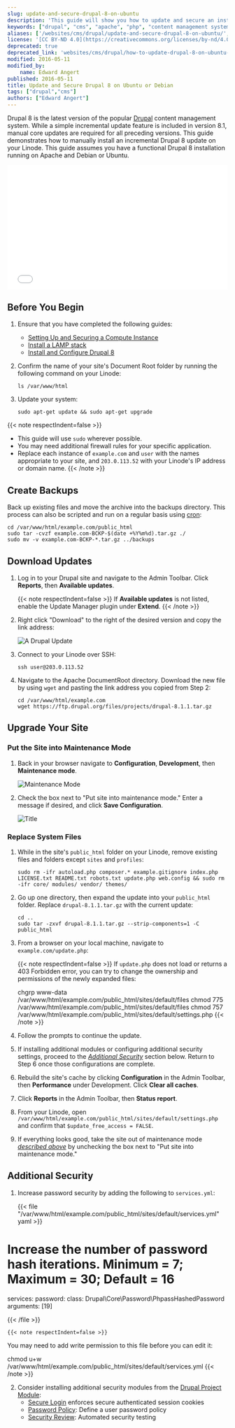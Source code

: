 ```yaml
---
slug: update-and-secure-drupal-8-on-ubuntu
description: 'This guide will show you how to update and secure an installation of Drupal 8 CMS on your Linode running Ubuntu or Debian.'
keywords: ["drupal", "cms", "apache", "php", "content management system", "drupal 8", "update"]
aliases: ['/websites/cms/drupal/update-and-secure-drupal-8-on-ubuntu/','/websites/cms/update-and-secure-drupal-8-on-ubuntu/']
license: '[CC BY-ND 4.0](https://creativecommons.org/licenses/by-nd/4.0)'
deprecated: true
deprecated_link: 'websites/cms/drupal/how-to-update-drupal-8-on-ubuntu-18-04/'
modified: 2016-05-11
modified_by:
    name: Edward Angert
published: 2016-05-11
title: Update and Secure Drupal 8 on Ubuntu or Debian
tags: ["drupal","cms"]
authors: ["Edward Angert"]
---
```


Drupal 8 is the latest version of the popular [Drupal](https://www.drupal.org/) content management system. While a simple incremental update feature is included in version 8.1, manual core updates are required for all preceding versions. This guide demonstrates how to manually install an incremental Drupal 8 update on your Linode. This guide assumes you have a functional Drupal 8 installation running on Apache and Debian or Ubuntu.

<div class="wistia_responsive_padding" style="padding:56.25% 0 0 0;position:relative;"><div class="wistia_responsive_wrapper" style="height:100%;left:0;position:absolute;top:0;width:100%;"><iframe src="//fast.wistia.net/embed/iframe/w7l9omoxr3?videoFoam=true" allowtransparency="true" frameborder="0" scrolling="no" class="wistia_embed" name="wistia_embed" allowfullscreen mozallowfullscreen webkitallowfullscreen oallowfullscreen msallowfullscreen width="100%" height="100%"></iframe></div></div>
<script src="//fast.wistia.net/assets/external/E-v1.js" async></script>

## Before You Begin

1.  Ensure that you have completed the following guides:

    -   [Setting Up and Securing a Compute Instance](/docs/products/compute/compute-instances/guides/set-up-and-secure/)
    -   [Install a LAMP stack](/docs/guides/lamp-on-ubuntu-14-04/)
    -   [Install and Configure Drupal 8](/docs/guides/how-to-install-and-configure-drupal-8/)

2.  Confirm the name of your site's Document Root folder by running the following command on your Linode:

        ls /var/www/html

3.  Update your system:

        sudo apt-get update && sudo apt-get upgrade

{{< note respectIndent=false >}}
- This guide will use `sudo` wherever possible.
- You may need additional firewall rules for your specific application.
- Replace each instance of `example.com` and `user` with the names appropriate to your site, and `203.0.113.52` with your Linode's IP address or domain name.
{{< /note >}}

## Create Backups

Back up existing files and move the archive into the backups directory. This process can also be scripted and run on a regular basis using [cron](/docs/guides/schedule-tasks-with-cron/):

    cd /var/www/html/example.com/public_html
    sudo tar -cvzf example.com-BCKP-$(date +%Y%m%d).tar.gz ./
    sudo mv -v example.com-BCKP-*.tar.gz ../backups

## Download Updates

1.  Log in to your Drupal site and navigate to the Admin Toolbar. Click **Reports**, then **Available updates**.

    {{< note respectIndent=false >}}
If **Available updates** is not listed, enable the Update Manager plugin under **Extend**.
{{< /note >}}

2.  Right click "Download" to the right of the desired version and copy the link address:

    ![A Drupal Update](drupal-updates-download.png)

3.  Connect to your Linode over SSH:

        ssh user@203.0.113.52

4.  Navigate to the Apache DocumentRoot directory. Download the new file by using `wget` and pasting the link address you copied from Step 2:

        cd /var/www/html/example.com
        wget https://ftp.drupal.org/files/projects/drupal-8.1.1.tar.gz

## Upgrade Your Site

###  Put the Site into Maintenance Mode

1.  Back in your browser navigate to **Configuration**, **Development**, then **Maintenance mode**.

    ![Maintenance Mode](drupal-updates-maintenance.png)

2.  Check the box next to "Put site into maintenance mode." Enter a message if desired, and click **Save Configuration**.

    ![Title](drupal-updates-maintenance2.png)

### Replace System Files

1.  While in the site's `public_html` folder on your Linode, remove existing files and folders except `sites` and `profiles`:

        sudo rm -ifr autoload.php composer.* example.gitignore index.php LICENSE.txt README.txt robots.txt update.php web.config && sudo rm -ifr core/ modules/ vendor/ themes/

2.  Go up one directory, then expand the update into your `public_html` folder. Replace `drupal-8.1.1.tar.gz` with the current update:

        cd ..
        sudo tar -zxvf drupal-8.1.1.tar.gz --strip-components=1 -C public_html

3.  From a browser on your local machine, navigate to `example.com/update.php`:

    {{< note respectIndent=false >}}
If `update.php` does not load or returns a 403 Forbidden error, you can try to change the ownership and permissions of the newly expanded files:

    chgrp www-data /var/www/html/example.com/public_html/sites/default/files
    chmod 775 /var/www/html/example.com/public_html/sites/default/files
    chmod 757 /var/www/html/example.com/public_html/sites/default/settings.php
{{< /note >}}

4.  Follow the prompts to continue the update.

5.  If installing additional modules or configuring additional security settings, proceed to the *[Additional Security](/docs/guides/update-and-secure-drupal-8-on-ubuntu/#additional-security)* section below. Return to Step 6 once those configurations are complete.

6.  Rebuild the site's cache by clicking **Configuration** in the Admin Toolbar, then **Performance** under Development. Click **Clear all caches**.

7.  Click **Reports** in the Admin Toolbar, then **Status report**.

8.  From your Linode, open `/var/www/html/example.com/public_html/sites/default/settings.php` and confirm that `$update_free_access = FALSE`.

9.  If everything looks good, take the site out of maintenance mode *[described above](/docs/guides/update-and-secure-drupal-8-on-ubuntu/#put-the-site-into-maintenance-mode)* by unchecking the box next to "Put site into maintenance mode."

## Additional Security

1.  Increase password security by adding the following to `services.yml`:

    {{< file "/var/www/html/example.com/public_html/sites/default/services.yml" yaml >}}
# Increase the number of password hash iterations. Minimum = 7; Maximum = 30; Default = 16
  services:
  password:
  class: Drupal\Core\Password\PhpassHashedPassword
  arguments: [19]

{{< /file >}}


    {{< note respectIndent=false >}}
You may need to add write permission to this file before you can edit it:

chmod u+w /var/www/html/example.com/public_html/sites/default/services.yml
{{< /note >}}

2. Consider installing additional security modules from the [Drupal Project Module](https://www.drupal.org/project/project_module):
    * [Secure Login](https://www.drupal.org/project/securelogin) enforces secure authenticated session cookies
    * [Password Policy](https://www.drupal.org/project/password_policy): Define a user password policy
    * [Security Review](https://www.drupal.org/project/security_review): Automated security testing
